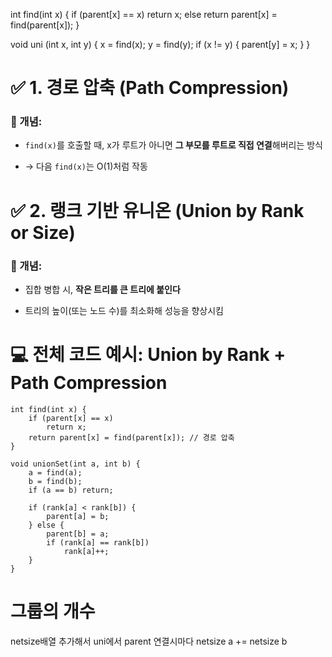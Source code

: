 int find(int x)
{
	if (parent[x] == x)
		return x;
	else
		return parent[x] = find(parent[x]);
}

void uni (int x, int y)
{
	x = find(x);
	y = find(y);
	if (x != y)
	{
		parent[y] = x;
	}
}
# ✅ 1. 경로 압축 (Path Compression)

### 🧠 개념:

- `find(x)`를 호출할 때, x가 루트가 아니면 **그 부모를 루트로 직접 연결**해버리는 방식
    
- → 다음 `find(x)`는 O(1)처럼 작동
# ✅ 2. 랭크 기반 유니온 (Union by Rank or Size)

### 🧠 개념:

- 집합 병합 시, **작은 트리를 큰 트리에 붙인다**
    
- 트리의 높이(또는 노드 수)를 최소화해 성능을 향상시킴


# 💻 전체 코드 예시: Union by Rank + Path Compression
```
int find(int x) {
    if (parent[x] == x)
        return x;
    return parent[x] = find(parent[x]); // 경로 압축
}

void unionSet(int a, int b) {
    a = find(a);
    b = find(b);
    if (a == b) return;

    if (rank[a] < rank[b]) {
        parent[a] = b;
    } else {
        parent[b] = a;
        if (rank[a] == rank[b])
            rank[a]++;
    }
}
```


# 그룹의 개수

netsize배열 추가해서 uni에서 parent 연결시마다 netsize a += netsize b
